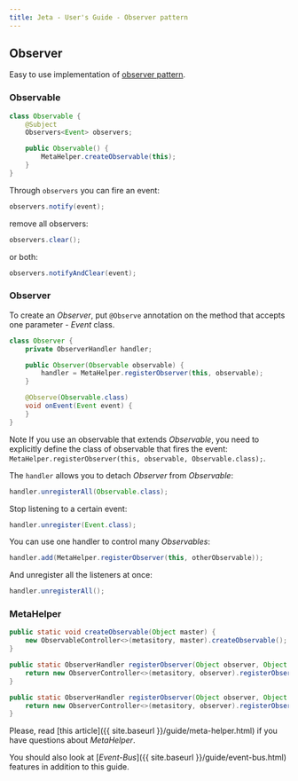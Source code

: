 ```yaml
---
title: Jeta - User's Guide - Observer pattern
---
```


<div class="page-header">
    <h2>Observer</h2>
</div>

Easy to use implementation of [observer pattern](https://en.wikipedia.org/wiki/Observer_pattern).

### Observable

```java
class Observable {
    @Subject
    Observers<Event> observers;

    public Observable() {
        MetaHelper.createObservable(this);
    }
}
```

Through `observers` you can fire an event:

```java
observers.notify(event);
```

remove all observers:

```java
observers.clear();
```

or both:

```java
observers.notifyAndClear(event);
```

### Observer

To create an *Observer*, put `@Observe` annotation on the method that accepts one parameter - *Event* class.

```java
class Observer {
    private ObserverHandler handler;

    public Observer(Observable observable) {
        handler = MetaHelper.registerObserver(this, observable);
    }

    @Observe(Observable.class)
    void onEvent(Event event) {
    }
}
```

<span class="label label-info">Note</span> If you use an observable that extends *Observable*, you need to explicitly define the class of observable that fires the event: `MetaHelper.registerObserver(this, observable, Observable.class);`.

The `handler` allows you to detach *Observer* from *Observable*:

```java
handler.unregisterAll(Observable.class);
```

Stop listening to a certain event:

```java
handler.unregister(Event.class);
```

You can use one handler to control many *Observables*:

```java
handler.add(MetaHelper.registerObserver(this, otherObservable));
```

And unregister all the listeners at once:

```java
handler.unregisterAll();
```

### MetaHelper

```java
public static void createObservable(Object master) {
    new ObservableController<>(metasitory, master).createObservable();
}

public static ObserverHandler registerObserver(Object observer, Object observable) {
    return new ObserverController<>(metasitory, observer).registerObserver(observable);
}

public static ObserverHandler registerObserver(Object observer, Object observable, Class cls) {
    return new ObserverController<>(metasitory, observer).registerObserver(observable, cls);
}
```

Please, read [this article]({{ site.baseurl }}/guide/meta-helper.html) if you have questions about *MetaHelper*.

You should also look at [*Event-Bus*]({{ site.baseurl }}/guide/event-bus.html) features in addition to this guide.
